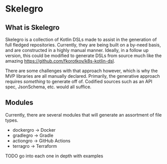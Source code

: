 # Skelegro 

## What is Skelegro 

Skelegro is a collection of Kotlin DSLs made to assist in the generation of full fledged repositories.  Currently,
they are being built on a by-need basis, and are constructed in a highly manual manner.  Ideally, in a follow up version,
this could be modified to generate DSLs from source much like the amazing https://github.com/fkorotkov/k8s-kotlin-dsl.

There are some challenges with that approach however, which is why the MVP libraries are all manually declared.  Primarily, 
the generative approach requires _something_ to generate off of.  Codified sources such as an API spec, JsonSchema, etc. 
would all suffice.  

## Modules

Currently, there are several modules that will generate an assortment of file types.

- dockergro -> Docker
- gradlegro -> Gradle
- actiongro -> GitHub Actions
- terragro -> Terraform

TODO go into each one in depth with examples
